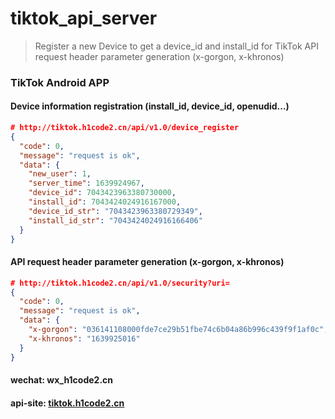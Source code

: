 # tiktok_api_server
> Register a new Device to get a device_id and install_id for TikTok
> API request header parameter generation (x-gorgon, x-khronos)

### TikTok Android APP

#### Device information registration (install_id, device_id, openudid...)
``` json
# http://tiktok.h1code2.cn/api/v1.0/device_register
{
  "code": 0,
  "message": "request is ok",
  "data": {
    "new_user": 1,
    "server_time": 1639924967,
    "device_id": 7043423963380730000,
    "install_id": 7043424024916167000,
    "device_id_str": "7043423963380729349",
    "install_id_str": "7043424024916166406"
  }
}
```

#### API request header parameter generation (x-gorgon, x-khronos)
``` json
# http://tiktok.h1code2.cn/api/v1.0/security?uri=
{
  "code": 0,
  "message": "request is ok",
  "data": {
    "x-gorgon": "036141108000fde7ce29b51fbe74c6b04a86b996c439f9f1af0c",
    "x-khronos": "1639925016"
  }
}
```
#### wechat: wx_h1code2.cn

#### api-site: [tiktok.h1code2.cn](http://tiktok.h1code2.cn)

